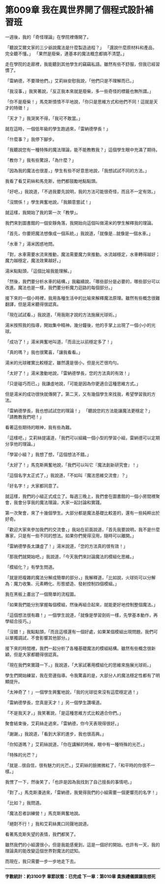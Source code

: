 # 第009章 我在異世界開了個程式設計補習班

一週後，我的「奇怪理論」在學院裡傳開了。

「聽說艾爾文家的三少爺說魔法是什麼製造過程？」
「還說什麼原材料和產品，完全聽不懂。」
「果然是廢柴，連基本的魔法概念都搞不清楚。」

走在學院的走廊裡，我能聽到其他學生的竊竊私語。雖然有些不舒服，但我已經習慣了。

「雷納德，不要理他們，」艾莉絲安慰我說，「他們只是不理解而已。」

「我沒事，」我笑著說，「反正我本來就是廢柴，多一些奇怪的標籤也無所謂。」

「你不是廢柴！」馬克斯憤憤不平地說，「你只是思維方式和他們不同！這就是天才的特徵！」

「天才？」我哭笑不得，「我可不敢當。」

就在這時，一個低年級的學生跑過來，「雷納德學長！」

「什麼事？」我停下腳步。

「我聽說您有一種特殊的魔法理論，能不能教教我？」這個學生眼中充滿了期待。

「教你？」我有些驚訝，「為什麼？」

「因為我的魔法也很差，」學生有些不好意思地說，「我想試試不同的方法。」

我看了看艾莉絲和馬克斯，他們都鼓勵地點點頭。

「好吧，」我說道，「不過我要先說明，我的方法可能很奇怪，而且不一定有效。」

「沒關係！」學生興奮地說，「我願意嘗試！」

就這樣，我開始了我的第一次「教學」。

我們來到圖書館的一個安靜角落，我開始向這個叫做湯米的學生解釋我的理論。

「首先，你要把魔法想像成一個系統，」我說道，「就像是...就像是一個水車。」

「水車？」湯米困惑地問。

「對，水車需要水流來推動，魔法需要魔力來推動。水流越穩定，水車轉得越好；魔力越穩定，魔法效果越好。」

湯米點點頭，「這個比喻我能理解。」

「然後，我們要分析水車的結構，」我繼續說，「哪些部分是必要的，哪些部分可以改進。魔法也是一樣，我們要分析魔力迴路的每個部分。」

接下來的一個小時裡，我用各種生活中的比喻來解釋魔法原理。雖然有些概念很難翻譯，但是湯米聽得很認真。

「現在試試看，」我說道，「用我剛才說的方法施展光球術。」

湯米按照我的指導，開始集中精神。幾分鐘後，他的手掌上出現了一個小小的光球。

「成功了！」湯米興奮地叫道，「而且比以前穩定多了！」

「真的嗎？」我也很驚喜，「讓我看看。」

湯米的光球確實比較穩定，雖然還是很小，但是光芒很均勻。

「太好了！」湯米激動地說，「雷納德學長，您的方法真的有效！」

「只是碰巧而已，」我謙虛地說，「可能是因為你更適合這種思維方式。」

但是湯米的成功很快就傳開了。第二天，又有幾個學生來找我，希望學習我的方法。

「雷納德學長，我也想試試您的理論！」
「聽說您的方法能讓魔法更穩定？」
「請教教我們吧！」

看著這些期待的眼神，我有些為難。

「這樣吧，」艾莉絲提議道，「我們可以組織一個小型的學習小組，雷納德可以定期分享他的理論。」

「學習小組？」我想了想，「這個想法不錯。」

「太好了！」馬克斯興奮地說，「我們可以叫它『魔法創新研究會』！」

「這個名字太正式了，」我說道，「不如叫『魔法思維交流會』？」

「好名字！」大家都同意了。

就這樣，我們的小組正式成立了。每週三晚上，我們會在圖書館的一個小房間裡聚會，我會分享我的魔法理論，大家一起討論和實踐。

第一次聚會，來了十幾個學生。大部分都是魔法基礎比較差的，還有一些純粹出於好奇。

「歡迎大家來參加我們的交流會，」我站在前面說道，「首先我要說明，我不是什麼專家，只是有一些不同的想法。如果你們覺得沒用，隨時可以離開。」

「雷納德學長太謙虛了！」湯米說道，「您的方法真的很有效！」

「那我們就開始吧，」我說道，「今天我們來討論魔法的模組化思維。」

「模組化？」有學生問道。

「就是把複雜的魔法分解成簡單的部分，」我解釋道，「比如說，火球術可以分解為：魔力收集、元素轉化、形態塑造、發射控制四個模組。」

我在黑板上畫出了一個簡單的流程圖。

「如果我們能分別掌握每個模組，然後再組合起來，就能更好地控制整個魔法。」

「這個想法很有趣！」一個學生說道，「就像是學習劍術一樣，先學基本動作，再學組合技巧。」

「沒錯！」我點點頭，「而且這樣還有一個好處，如果某個模組出現問題，我們可以單獨調試，不會影響其他部分。」

接下來的時間裡，我們一起分析了各種基礎魔法的模組結構。雖然有些概念很新穎，但是大家都聽得很認真。

「現在我們來實踐一下，」我說道，「大家試著用模組化的思維來施展光球術。」

學生們開始練習，我在旁邊指導。令我驚喜的是，大部分人的魔法穩定性都有了明顯提升。

「太神奇了！」一個學生興奮地說，「我的光球從來沒有這麼穩定過！」

「雷納德學長，您真是天才！」另一個學生讚嘆道。

「不是我天才，」我笑著說，「是這種思維方式比較適合你們。」

聚會結束後，艾莉絲走過來，「雷納德，你今天表現得很好。」

「謝謝，」我說道，「看到大家的進步，我也很高興。」

「你知道嗎？」艾莉絲說道，「你在講解的時候，眼中有一種特殊的光芒。」

「特殊的光芒？」

「就是...很自信，很有魅力的光芒。」艾莉絲的臉微微紅了，「和平時的你很不一樣。」

我愣了一下，然後笑了，「也許是因為我找到了自己擅長的事情吧。」

「對了，」馬克斯湊過來，「雷納德，我覺得我們的小組需要一個更響亮的名字！」

「比如？」我問道。

「魔法忍者訓練營！」馬克斯興奮地說。

「絕對不行！」我和艾莉絲異口同聲地說道。

看著馬克斯失望的表情，我們都笑了。

雖然我們的小組還很小，但是我能感覺到，這是一個好的開始。也許有一天，我的理論真的能改變這個世界對魔法的認知。

而現在，我只需要一步一步地走下去。

---

**字數統計：約3100字**
**章節狀態：已完成**
**下一章：第010章 貴族禮儀課讓我想死**
